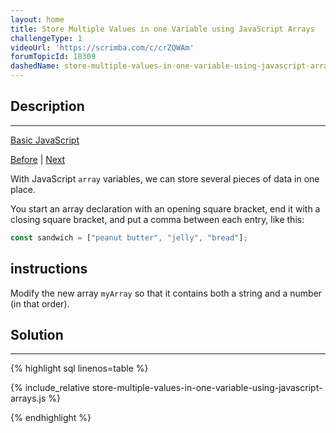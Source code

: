 ```yaml
---
layout: home
title: Store Multiple Values in one Variable using JavaScript Arrays
challengeType: 1
videoUrl: 'https://scrimba.com/c/crZQWAm'
forumTopicId: 18309
dashedName: store-multiple-values-in-one-variable-using-javascript-arrays
---
```


<div class="row">
<div class="columnStmt" markdown="1">

## Description
------

[Basic JavaScript](../basic-javascript/README.html) 

[Before](./word-blanks.md)  | [Next](./nest-one-array-within-another-array.md) 

With JavaScript `array` variables, we can store several pieces of data in one place.

You start an array declaration with an opening square bracket, end it with a closing square bracket, and put a comma between each entry, like this:

```js
const sandwich = ["peanut butter", "jelly", "bread"];
```

##  instructions 

Modify the new array `myArray` so that it contains both a string and a number (in that order).

</div>
<div class="columnSol" markdown="1">

## Solution
------

{% highlight sql linenos=table %}

{% include_relative store-multiple-values-in-one-variable-using-javascript-arrays.js %}

{% endhighlight %}

</div>
</div>


